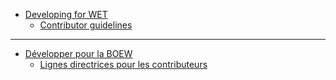 * [Developing for WET](http://wet-boew.github.io/v3.1-ci/docs/gs-cd/dev-en.html)
  * [Contributor guidelines](http://wet-boew.github.io/v3.1-ci/docs/gs-cd/contrib-en.html)

-------------------------------------------------------------------

* [Développer pour la BOEW](http://wet-boew.github.io/v3.1-ci/docs/gs-cd/dev-fr.html)
  * [Lignes directrices pour les contributeurs](http://wet-boew.github.io/v3.1-ci/docs/gs-cd/contrib-fr.html)
